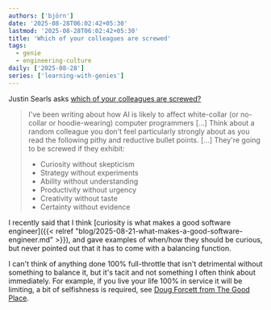 ```yaml
---
authors: ['björn']
date: '2025-08-28T06:02:42+05:30'
lastmod: '2025-08-28T06:02:42+05:30'
title: 'Which of your colleagues are screwed'
tags:
  - genie
  - engineering-culture
daily: ['2025-08-28']
series: ['learning-with-genies']
---
```


Justin Searls asks [which of your colleagues are screwed?](https://justin.searls.co/posts/which-of-your-colleagues-are-screwed/)

> I've been writing about how AI is likely to affect white-collar (or no-collar or hoodie-wearing) computer programmers […] 
> Think about a random colleague you don't feel particularly strongly about as you read the following pithy and reductive bullet points. […]
> They're going to be screwed if they exhibit:
> 
> - Curiosity without skepticism
> - Strategy without experiments
> - Ability without understanding
> - Productivity without urgency
> - Creativity without taste
> - Certainty without evidence

I recently said that I think [curiosity is what makes a good software engineer]({{< relref "blog/2025-08-21-what-makes-a-good-software-engineer.md" >}}), and gave examples of when/how they should be curious, but never pointed out that it has to come with a balancing function.

I can't think of anything done 100% full-throttle that isn't detrimental without something to balance it, but it's tacit and not something I often think about immediately. For example, if you live your life 100% in service it will be limiting, a bit of selfishness is required, see [Doug Forcett from The Good Place](https://www.youtube.com/watch?v=HPEwD7WpI9g).
